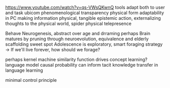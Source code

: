 https://www.youtube.com/watch?v=qs-VWsQKwnQ
tools adapt both to user and task
ubicom phenomenological transparency
physical form adaptability in PC
making information physical, tangible
epistemic action, externalizing thoughts to the physical world, spider
physical telepresence

Behave
Neurogenesis, abstract over age and drraming perhaps
Brain matures by pruning through neuroevolution, equivalence and elderly scaffolding sweet spot
Adolescence is exploratory, smart foraging strategy -> If we'll live forever, how should we forage?

perhaps kernel machine similarity function drives concept learning?
language model causal probability can inform tacit knowledge transfer in language learning

minimal control principle